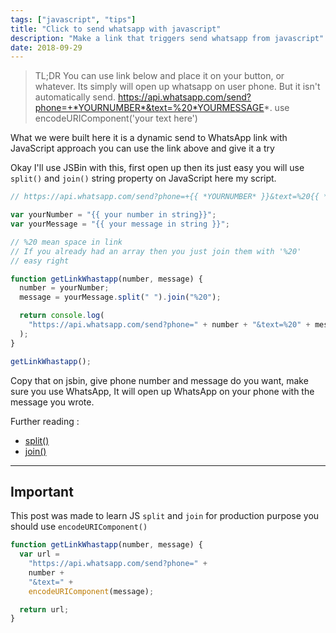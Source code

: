 ```yaml
---
tags: ["javascript", "tips"]
title: "Click to send whatsapp with javascript"
description: "Make a link that triggers send whatsapp from javascript"
date: 2018-09-29
---
```


> TL;DR You can use link below and place it on your button, or whatever. Its simply will open up whatsapp on user phone. But it isn't automatically send. https://api.whatsapp.com/send?phone=+*YOURNUMBER*&text=%20*YOURMESSAGE*. use encodeURIComponent('your text here')

What we were built here it is a dynamic send to WhatsApp link with JavaScript approach you can use the link above and give it a try

Okay I'll use JSBin with this, first open up then its just easy you will use `split()` and `join()` string property on JavaScript here my script.

```js
// https://api.whatsapp.com/send?phone=+{{ *YOURNUMBER* }}&text=%20{{ *YOUR MESSAGE* }}

var yourNumber = "{{ your number in string}}";
var yourMessage = "{{ your message in string }}";

// %20 mean space in link
// If you already had an array then you just join them with '%20'
// easy right

function getLinkWhastapp(number, message) {
  number = yourNumber;
  message = yourMessage.split(" ").join("%20");

  return console.log(
    "https://api.whatsapp.com/send?phone=" + number + "&text=%20" + message
  );
}

getLinkWhastapp();
```

Copy that on jsbin, give phone number and message do you want, make sure you use WhatsApp, It will open up WhatsApp on your phone with the message you wrote.

Further reading :

- [split()](https://developer.mozilla.org/en-US/docs/Web/JavaScript/Reference/Global_Objects/String/split)
- [join()](https://developer.mozilla.org/en-US/docs/Web/JavaScript/Reference/Global_Objects/Array/join)

---

## Important

This post was made to learn JS `split` and `join` for production purpose you should use `encodeURIComponent()`

```js
function getLinkWhastapp(number, message) {
  var url =
    "https://api.whatsapp.com/send?phone=" +
    number +
    "&text=" +
    encodeURIComponent(message);

  return url;
}
```
